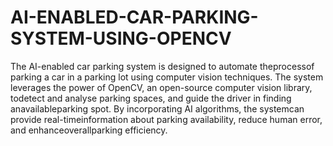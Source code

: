 # AI-ENABLED-CAR-PARKING-SYSTEM-USING-OPENCV
The AI-enabled car parking system is designed to automate theprocessof parking a car in a parking lot using computer vision techniques. 
The system leverages the power of OpenCV, an open-source computer vision library, todetect and analyse parking spaces, and guide the driver in finding anavailableparking spot. By incorporating AI algorithms,
the systemcan provide real-timeinformation about parking availability, reduce human error, and enhanceoverallparking efficiency.
